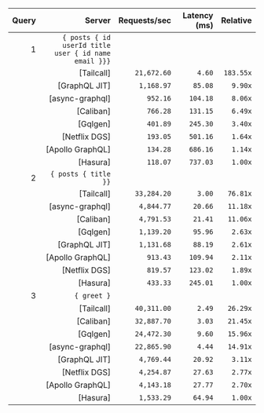 <!-- PERFORMANCE_RESULTS_START -->

| Query | Server | Requests/sec | Latency (ms) | Relative |
|-------:|--------:|--------------:|--------------:|---------:|
| 1 | `{ posts { id userId title user { id name email }}}` |
|| [Tailcall] | `21,672.60` | `4.60` | `183.55x` |
|| [GraphQL JIT] | `1,168.97` | `85.08` | `9.90x` |
|| [async-graphql] | `952.16` | `104.18` | `8.06x` |
|| [Caliban] | `766.28` | `131.15` | `6.49x` |
|| [Gqlgen] | `401.89` | `245.30` | `3.40x` |
|| [Netflix DGS] | `193.05` | `501.16` | `1.64x` |
|| [Apollo GraphQL] | `134.28` | `686.16` | `1.14x` |
|| [Hasura] | `118.07` | `737.03` | `1.00x` |
| 2 | `{ posts { title }}` |
|| [Tailcall] | `33,284.20` | `3.00` | `76.81x` |
|| [async-graphql] | `4,844.77` | `20.66` | `11.18x` |
|| [Caliban] | `4,791.53` | `21.41` | `11.06x` |
|| [Gqlgen] | `1,139.20` | `95.96` | `2.63x` |
|| [GraphQL JIT] | `1,131.68` | `88.19` | `2.61x` |
|| [Apollo GraphQL] | `913.43` | `109.94` | `2.11x` |
|| [Netflix DGS] | `819.57` | `123.02` | `1.89x` |
|| [Hasura] | `433.33` | `245.01` | `1.00x` |
| 3 | `{ greet }` |
|| [Tailcall] | `40,311.00` | `2.49` | `26.29x` |
|| [Caliban] | `32,887.70` | `3.03` | `21.45x` |
|| [Gqlgen] | `24,472.30` | `9.60` | `15.96x` |
|| [async-graphql] | `22,865.90` | `4.44` | `14.91x` |
|| [GraphQL JIT] | `4,769.44` | `20.92` | `3.11x` |
|| [Netflix DGS] | `4,254.87` | `27.63` | `2.77x` |
|| [Apollo GraphQL] | `4,143.18` | `27.77` | `2.70x` |
|| [Hasura] | `1,533.29` | `64.94` | `1.00x` |

<!-- PERFORMANCE_RESULTS_END -->
